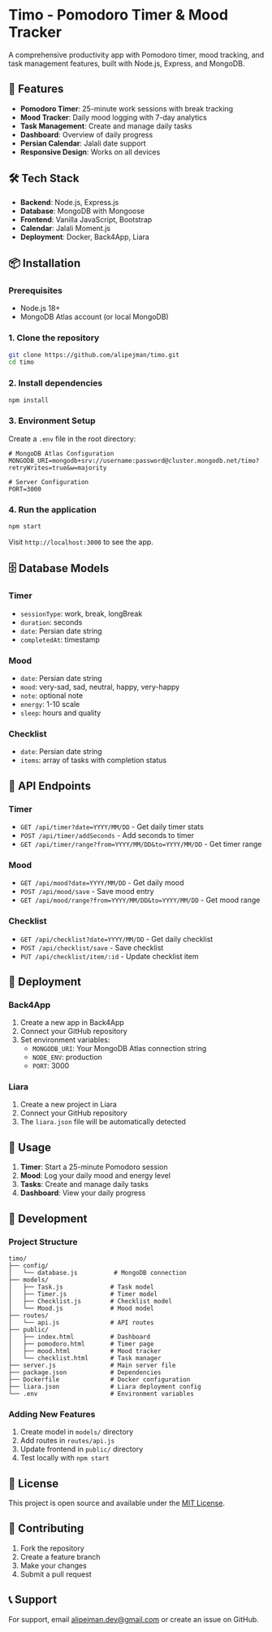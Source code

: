 # Timo - Pomodoro Timer & Mood Tracker

A comprehensive productivity app with Pomodoro timer, mood tracking, and task management features, built with Node.js, Express, and MongoDB.

## 🚀 Features

- **Pomodoro Timer**: 25-minute work sessions with break tracking
- **Mood Tracker**: Daily mood logging with 7-day analytics
- **Task Management**: Create and manage daily tasks
- **Dashboard**: Overview of daily progress
- **Persian Calendar**: Jalali date support
- **Responsive Design**: Works on all devices

## 🛠️ Tech Stack

- **Backend**: Node.js, Express.js
- **Database**: MongoDB with Mongoose
- **Frontend**: Vanilla JavaScript, Bootstrap
- **Calendar**: Jalali Moment.js
- **Deployment**: Docker, Back4App, Liara

## 📦 Installation

### Prerequisites
- Node.js 18+
- MongoDB Atlas account (or local MongoDB)

### 1. Clone the repository
```bash
git clone https://github.com/alipejman/timo.git
cd timo
```

### 2. Install dependencies
```bash
npm install
```

### 3. Environment Setup
Create a `.env` file in the root directory:

```env
# MongoDB Atlas Configuration
MONGODB_URI=mongodb+srv://username:password@cluster.mongodb.net/timo?retryWrites=true&w=majority

# Server Configuration
PORT=3000
```

### 4. Run the application
```bash
npm start
```

Visit `http://localhost:3000` to see the app.

## 🗄️ Database Models

### Timer
- `sessionType`: work, break, longBreak
- `duration`: seconds
- `date`: Persian date string
- `completedAt`: timestamp

### Mood
- `date`: Persian date string
- `mood`: very-sad, sad, neutral, happy, very-happy
- `note`: optional note
- `energy`: 1-10 scale
- `sleep`: hours and quality

### Checklist
- `date`: Persian date string
- `items`: array of tasks with completion status

## 🔌 API Endpoints

### Timer
- `GET /api/timer?date=YYYY/MM/DD` - Get daily timer stats
- `POST /api/timer/addSeconds` - Add seconds to timer
- `GET /api/timer/range?from=YYYY/MM/DD&to=YYYY/MM/DD` - Get timer range

### Mood
- `GET /api/mood?date=YYYY/MM/DD` - Get daily mood
- `POST /api/mood/save` - Save mood entry
- `GET /api/mood/range?from=YYYY/MM/DD&to=YYYY/MM/DD` - Get mood range

### Checklist
- `GET /api/checklist?date=YYYY/MM/DD` - Get daily checklist
- `POST /api/checklist/save` - Save checklist
- `PUT /api/checklist/item/:id` - Update checklist item

## 🚀 Deployment

### Back4App
1. Create a new app in Back4App
2. Connect your GitHub repository
3. Set environment variables:
   - `MONGODB_URI`: Your MongoDB Atlas connection string
   - `NODE_ENV`: production
   - `PORT`: 3000

### Liara
1. Create a new project in Liara
2. Connect your GitHub repository
3. The `liara.json` file will be automatically detected

## 📱 Usage

1. **Timer**: Start a 25-minute Pomodoro session
2. **Mood**: Log your daily mood and energy level
3. **Tasks**: Create and manage daily tasks
4. **Dashboard**: View your daily progress

## 🔧 Development

### Project Structure
```
timo/
├── config/
│   └── database.js          # MongoDB connection
├── models/
│   ├── Task.js             # Task model
│   ├── Timer.js            # Timer model
│   ├── Checklist.js        # Checklist model
│   └── Mood.js             # Mood model
├── routes/
│   └── api.js              # API routes
├── public/
│   ├── index.html          # Dashboard
│   ├── pomodoro.html       # Timer page
│   ├── mood.html           # Mood tracker
│   └── checklist.html      # Task manager
├── server.js               # Main server file
├── package.json            # Dependencies
├── Dockerfile              # Docker configuration
├── liara.json              # Liara deployment config
└── .env                    # Environment variables
```

### Adding New Features
1. Create model in `models/` directory
2. Add routes in `routes/api.js`
3. Update frontend in `public/` directory
4. Test locally with `npm start`

## 📄 License

This project is open source and available under the [MIT License](LICENSE).

## 🤝 Contributing

1. Fork the repository
2. Create a feature branch
3. Make your changes
4. Submit a pull request

## 📞 Support

For support, email [alipejman.dev@gmail.com](mailto:alipejman.dev@gmail.com) or create an issue on GitHub.
